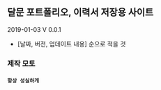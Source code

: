 ## 달문 포트폴리오, 이력서 저장용 사이트

2019-01-03 V 0.0.1

- [날짜, 버전, 업데이트 내용] 순으로 적을 것

### 제작 모토

#### `항상 성실하게`